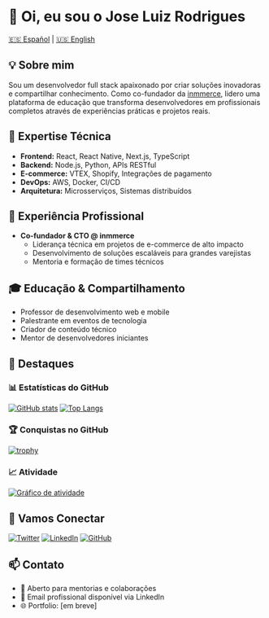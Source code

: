 # 👋 Oi, eu sou o Jose Luiz Rodrigues

[🇪🇸 Español](README.es.md) | [🇺🇸 English](README.en.md)

## 💡 Sobre mim

Sou um desenvolvedor full stack apaixonado por criar soluções inovadoras e compartilhar conhecimento. Como co-fundador da [inmmerce](https://inmmerce.com), lidero uma plataforma de educação que transforma desenvolvedores em profissionais completos através de experiências práticas e projetos reais.

## 🚀 Expertise Técnica

- **Frontend:** React, React Native, Next.js, TypeScript
- **Backend:** Node.js, Python, APIs RESTful
- **E-commerce:** VTEX, Shopify, Integrações de pagamento
- **DevOps:** AWS, Docker, CI/CD
- **Arquitetura:** Microsserviços, Sistemas distribuídos

## 💼 Experiência Profissional

- **Co-fundador & CTO @ inmmerce**
  - Liderança técnica em projetos de e-commerce de alto impacto
  - Desenvolvimento de soluções escaláveis para grandes varejistas
  - Mentoria e formação de times técnicos

## 🎓 Educação & Compartilhamento

- Professor de desenvolvimento web e mobile
- Palestrante em eventos de tecnologia
- Criador de conteúdo técnico
- Mentor de desenvolvedores iniciantes

## 🌟 Destaques

### 📊 Estatísticas do GitHub

[![GitHub stats](https://github-readme-stats.vercel.app/api?username=zeluizr&show_icons=true&include_all_commits=true&count_private=true)](https://github.com/zeluizr)
[![Top Langs](https://github-readme-stats.vercel.app/api/top-langs/?username=zeluizr&layout=compact&langs_count=7)](https://github.com/zeluizr)

### 🏆 Conquistas no GitHub

[![trophy](https://github-profile-trophy.vercel.app/?username=zeluizr&column=7)](https://github.com/zeluizr)

### 📈 Atividade

[![Gráfico de atividade](https://github-readme-activity-graph.vercel.app/graph?username=zeluizr)](https://github.com/zeluizr)

## 🤝 Vamos Conectar

[![Twitter](https://img.shields.io/badge/-@zeluizr-1DA1F2?style=flat-square&logo=twitter&logoColor=white&link=https://twitter.com/zeluizr)](https://twitter.com/zeluizr) [![LinkedIn](https://img.shields.io/badge/-Jose%20Luiz%20Rodrigues-0077B5?style=flat-square&logo=linkedin&logoColor=white&link=https://www.linkedin.com/in/zeluizr/)](https://www.linkedin.com/in/zeluizr/) [![GitHub](https://img.shields.io/badge/-zeluizr-181717?style=flat-square&logo=github&logoColor=white&link=https://github.com/zeluizr)](https://github.com/zeluizr)

## 📫 Contato

- 💬 Aberto para mentorias e colaborações
- 📧 Email profissional disponível via LinkedIn
- 🌐 Portfolio: [em breve]
